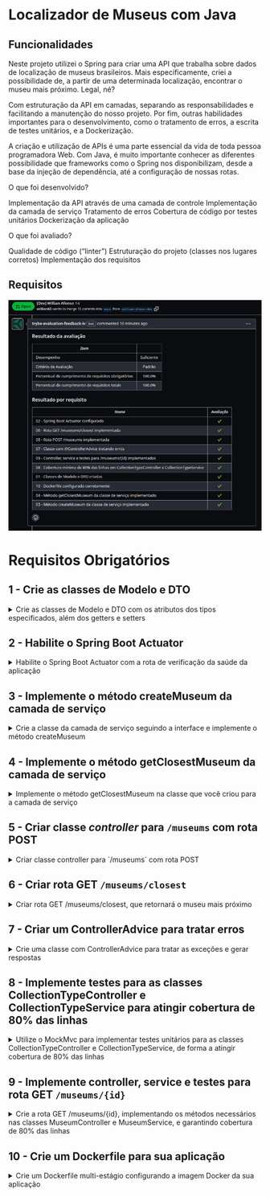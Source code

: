 # Localizador de Museus com Java

## Funcionalidades

Neste projeto utilizei o Spring para criar uma API que trabalha sobre dados de localização de museus brasileiros. Mais especificamente, criei a possibilidade de, a partir de uma determinada localização, encontrar o museu mais próximo. Legal, né?

Com estruturação da API em camadas, separando as responsabilidades e facilitando a manutenção do nosso projeto. Por fim, outras habilidades importantes para o desenvolvimento, como o tratamento de erros, a escrita de testes unitários, e a Dockerização.

A criação e utilização de APIs é uma parte essencial da vida de toda pessoa programadora Web. Com Java, é muito importante conhecer as diferentes possibilidade que frameworks como o Spring nos disponibilizam, desde a base da injeção de dependência, até a configuração de nossas rotas.

O que foi desenvolvido?

Implementação da API através de uma camada de controle
Implementação da camada de serviço
Tratamento de erros
Cobertura de código por testes unitários
Dockerização da aplicação

O que foi avaliado?

Qualidade de código (“linter”)
Estruturação do projeto (classes nos lugares corretos)
Implementação dos requisitos

## Requisitos

<img src="https://raw.githubusercontent.com/willianAD/Project-Localizador-Museus/main/images/Projeto%20Localizador%20de%20Museu.png">

# Requisitos Obrigatórios

## 1 - Crie as classes de Modelo e DTO

<details>
  <summary>Crie as classes de Modelo e DTO com os atributos dos tipos especificados, além dos getters e setters</summary><br />

Para que o projeto possa compilar, precisamos implementar as classes de Modelo e DTO. Você deve criar essas classes, incluindo seus atributos, getters e setters. **Não** implemente-as com `record`, pois o projeto está estruturado para utilizar os métodos de uma classe comum.

A classe de modelo deverá:
- Ser chamada `com.betrybe.museumfinder.model.Museum`
- Conter os seguintes atributos, com seus getters e setters:
    - `id`: `Long`
    - `name`: `String`
    - `description`: `String`
    - `address`: `String`
    - `collectionType`: `String`
    - `subject`: `String`
    - `url`: `String`
    - `coordinate`: `com.betrybe.museumfinder.model.Coordinate`
    - `legacyId`: `Long`

Você deverá criar duas classes de DTO:
- `com.betrybe.museumfinder.dto.MuseumDto`
  - Deve ser implementada utilizando o `record` do Java;
  - Deve conter os mesmos atributos que a classe de modelo, com exceção do `legacyId`;
- `com.betrybe.museumfinder.dto.MuseumCreationDto`
  - Deve ser implementada utilizando o `record` do Java;
  - Deve conter os mesmos atributos que a classe de modelo, com exceção do `id` e do `legacyId`;

O primeiro DTO será utilizado nos próximos requisitos como resposta da API, enquanto o segundo será utilizado para receber a requisição de criação de um novo museu.

Notas sobre os atributos:
- O tipo `com.betrybe.museumfinder.model.Coordinate` já existe no projeto.
- O atributo `legacyId` representa uma situação hipotética em que poderíamos ter um `id` associado a um sistema legado, e por isso não queremos expor essa informação nos DTOs.

Dica 👀: disponibilizamos uma classe utilitária em `com.betrybe.museumfinder.util.ModelDtoConverter`, que pode ser usada para conversão entre o modelo e os DTOs. Mas atenção ao usá-la, pois para ela funcionar corretamente a ordem dos atributos nos DTOs deve ser estritamente respeitada.

</details>


## 2 - Habilite o Spring Boot Actuator

<details>
  <summary>Habilite o Spring Boot Actuator com a rota de verificação da saúde da aplicação</summary><br />

Neste requisito você deve habilitar o Spring Boot Starter Actuator, de forma que a rota `/actuator/health` retorne:

```json
{"status": "UP"}
```

Dica 👀: após editar seu `pom.xml`, certifique-se de atualizar o projeto na sua IDE, para que as alterações nas dependências se reflitam no seu projeto.

</details>


## 3 - Implemente o método createMuseum da camada de serviço

<details>
  <summary>Crie a classe da camada de serviço seguindo a interface e implemente o método createMuseum</summary><br />

1. Crie uma classe para a camada de serviço. Você deve:
- Implementar sua classe em `com.betrybe.museumfinder.service.MuseumService`
- Marcar a classe como um componente do Spring do tipo `Service`
- Configurar a classe para receber um bean do tipo `com.betrybe.museumfinder.database.MuseumFakeDatabase` por injeção de dependência (você pode escolher a forma).
- Garantir que a classe implementa a interface `com.betrybe.museumfinder.service.MuseumServiceInterface` (disponibilizada com o projeto). Os métodos podem ficar vazios inicialmente (implementaremos o `createMuseum` ainda neste requisito, logo abaixo)

2. Implemente o método `createMuseum`, que criará um novo museu. Nesse método você deve:
- Receber um objeto do tipo `Museum`
- Verificar se as coordenadas presentes no objeto são válidas. 
  - Para isso você pode usar a classe `com.betrybe.museumfinder.util.CoordinateUtil`, disponibilizada com o projeto.
  - Caso as coordenadas não sejam válidas, você deve lançar uma exceção `com.betrybe.museumfinder.exception.InvalidCoordinateException`. 
    - Você deverá criar a classe da exceção como do tipo `unchecked`.
- Caso tudo esteja certo, chamar o bean do `MuseumFakeDatabase` para salvar o objeto através do método `saveMuseum`.
- Retornar o novo objeto retornado pelo método `saveMuseum`.

</details>


## 4 - Implemente o método getClosestMuseum da camada de serviço

<details>
  <summary>Implemente o método getClosestMuseum na classe que você criou para a camada de serviço</summary><br />

O método `getClosestMuseum` irá receber como parâmetro uma coordenada e uma distância máxima em quilômetros. Ele deve retornar o museu mais próximo daquela coordenada, dentro da distância especificada, utilizando o método correspondente no bean do `MuseumFakeDatabase`. 

Na sua implementação você deve:
- Validar as coordenadas e lançar exceção, da mesma forma que no requisito anterior
- Usar o bean do banco de dados falso (`MuseumFakeDatabase`) para fazer busca pelo museu mais próximo
- Caso um museu seja encontrado, retorná-lo
- Caso nenhum museu seja encontrado, você deve lançar uma exceção `com.betrybe.museumfinder.exception.MuseumNotFoundException`
  - Você deverá criar a classe da exceção como do tipo `unchecked`.

</details>


## 5 - Criar classe _controller_ para `/museums` com rota POST

<details>
  <summary>Criar classe controller para `/museums` com rota POST</summary><br />

Neste requisito, você deve começar criando uma classe para a camada de controle. Sua implementação deve:
- Implementar sua classe em `com.betrybe.museumfinder.controller.MuseumController`
- Configurar a classe para ser um _controller_ do Spring para a rota base `/museums`
- Receber um bean do tipo `MuseumServiceInterface` por injeção de dependência
  - **Importante**: o bean deve ser referenciado pela interface, e não pela classe concreta que você criou. Do contrário, os testes não a reconhecerão.

Além disso, você deve definir uma rota POST para `/museums` que: 
- Recebe um objeto do tipo DTO pelo corpo da requisição
- Salva o objeto utilizando o bean de _service_ configurado
- Retorna como resposta o status 201 (CREATED) com o objeto criado no corpo da resposta.
  - Lembre-se que o método `createMuseum` do serviço retorna um novo objeto.

Você ainda não precisa tratar a exceção lançada pelo service, isso será feito em outro requisito.

</details>

## 6 - Criar rota GET `/museums/closest`

<details>
  <summary>Criar rota GET /museums/closest, que retornará o museu mais próximo</summary><br />

Neste requisito você criará a rota GET  `/museums/closest`, que receberá uma localização (latitude e longitude) e uma distância máxima (em quilômetros), e retornará as informações do museu mais próximo dentro da distância, se houver algum. 

Para isso, você deve: 
- Receber na rota os seguintes valores por _query string_:
  - `lat`: a latitude
  - `lng`: a longitude
  - `max_dist_km`: a distância máxima em quilômetros
- Utilizar o método implementado anteriormente do bean de serviço para fazer a busca;
- Retornar o DTO com o museu encontrado, com status code 200 (OK).

Algumas informações adicionais:
- Note que os parâmetros da _query string_ não estão seguindo a convenção de nomes do Java. Você terá que mapear esses nomes para os do Java, por exemplo usando a opção [`name`](https://docs.spring.io/spring-framework/docs/current/javadoc-api/org/springframework/web/bind/annotation/RequestParam.html#name()) da anotação.
- Você ainda não precisa tratar a exceção lançada pelo service, isso será feito em outro requisito.

Um exemplo de chamada:
- URL: `http://localhost:8080/museums/closest?lat=-20.4435&lng=-54.6478&max_dist_km=10`
- Resposta:
```json
{
    "name": "Parque Estadual das Várzeas do Rio Ivinhema",
    "description": "Parque Estadual.",
    "address": "Rua Desembargador Leão Neto, s/n, Setor 3, Quadra 3, Parque dos Poderes, 79031-902, Campo Grande, MS",
    "collectionType": "Não informada",
    "subject": "Não informada",
    "url": "",
    "coordinate": {
        "latitude": -20.4439029100578,
        "longitude": -54.5663452148438
    }
}
```

</details>

## 7 - Criar um ControllerAdvice para tratar erros

<details>
  <summary>Crie uma classe com ControllerAdvice para tratar as exceções e gerar respostas</summary><br />

Neste requisito você deve criar uma classe e marcá-la como _ControllerAdvice_ para tratar as exceções que sua aplicação pode lançar.

Você deve tratar os seguintes erros:
- Exceções do tipo `InvalidCoordinateException`: retornar um _status code_ 400 (BAD REQUEST) com o corpo contendo apenas a string `Coordenada inválida!`.
- Exceções do tipo `MuseumNotFoundException`: retornar um _status code_ 404 (NOT FOUND) com o corpo contendo apenas a string `Museu não encontrado!`.
- Qualquer outra exceção: retornar um _status code_ 500 (INTERNAL SERVER ERROR) com o corpo contendo apenas a string `Erro interno!`.
  - Dica: utilize a hierarquia de tratamento. Caso não haja um _handler_ para uma exceção específica, o _handler_ de uma exceção genérica é usado.

</details>


## 8 - Implemente testes para as classes CollectionTypeController e CollectionTypeService para atingir cobertura de 80% das linhas

<details>
  <summary>Utilize o MockMvc para implementar testes unitários para as classes CollectionTypeController e CollectionTypeService, de forma a atingir cobertura de 80% das linhas</summary><br />

Neste requisito, você deve implementar testes unitários para atingir cobertura de 80% no projeto. Para isso, você criará testes para uma nova API que já começou a ser implementada, conforme abaixo. Seus testes devem ser implementados no pacote `com.betrybe.museumfinder.solution`, não altere os testes do projeto!

Os dados dos museus contém informação sobre o tipo de coleção que eles possuem. Uma API com esses dados já começou a ser implementada na rota base `/collections`, através das classes `com.betrybe.museumfinder.controller.CollectionTypeController` e `com.betrybe.museumfinder.service.CollectionTypeService`.

Por enquanto, a única rota que existe é a `/collections/count/{typesList}`, que realiza a contagem do número de museus cujo tipo de coleção contém o(s) tipo(s) especificado(s). O parâmetro de caminho `typesList` é uma string contendo um ou mais tipos, separados por vírgula.

Por exemplo, a rota `/collections/count/história` vai retornar o número de museus cujo tipo de coleção contém a substring `história` (_case insensitive_). Já a rota `/collections/count/hist,imag` vai retornar os que contém a substring `hist` ou a substring `imag`. No segundo exemplo, uma resposta possível seria:
```json
{
    "collectionTypes": [
        "hist",
        "imag"
    ],
    "count": 492
}
```
O objetivo neste requisito é atingir os 80% de cobertura. Não há funcionalidades específicas que precisam ser testadas, mas você deve escolher apropriadamente o que irá testar nas classes indicadas.

Por fim, você vai notar que a implementação atual dessas classes possuem diversas estruturas redundantes. No entanto, queremos implementar os testes para garantir que tudo está funcionando, e posteriormente solicitar uma refatoração, com a confiança de que nada será quebrado no processo. :)

**Importante**:
 - Os nomes dos arquivos de teste sempre devem terminar com `Test`, por exemplo: `MeuArquivoTest.java`
 - Recomendamos que você utilize o MockMvc para realizar os testes nas rotas desta API. Você também pode utilizar outras funcionalidades de testes (como o MockBean) caso julgue necessário.
 - Você pode utilizar as ferramentas de cobertura de código da sua IDE para identificar partes do código que ainda não foram testadas. No entanto, a porcentagem de cobertura considerada será a que os testes com o Maven reportam. Assim, garanta que os testes oficiais do projeto estão passando.
 - Os testes de cobertura são executados com comandos que dependem do shell `sh`, e podem não funcionar em sistemas Windows.

</details>


## 9 - Implemente controller, service e testes para rota GET `/museums/{id}`

<details>
  <summary>Crie a rota GET /museums/{id}, implementando os métodos necessários nas classes MuseumController e MuseumService, e garantindo cobertura de 80% das linhas</summary><br />

Neste requisito, você vai criar a rota GET `/museums/{id}`. Para isso, você deve:
- Receber a variável de caminho `id`
- Chamar um novo método do bean de serviço para buscar o museu pelo `id`
  - Você também deve implementar esse novo método, que fará a chamada a um método existente do bean do banco de dados
- Retornar o objeto do museu caso encontrado, ou lançar a exceção apropriada caso não seja encontrado

Ao implementar essa rota, a cobertura dos testes para as classes `MuseumController` e `MuseumService` pode ter sido reduzida para um valor abaixo de 80%. Você deve criar testes unitários para o que implementou aqui, de forma a manter a cobertura acima de 80% das linhas dessas classes. Seus testes devem ser implementados no pacote `com.betrybe.museumfinder.solution`, não altere os testes do projeto!

</details>


## 10 - Crie um Dockerfile para sua aplicação

<details>
  <summary>Crie um Dockerfile multi-estágio configurando a imagem Docker da sua aplicação</summary><br />

Finalmente, você deve construir um `Dockerfile` para rodar a sua aplicação no Docker.

Seu `Dockerfile`:

- Deve ser multi-estágio
- O primeiro estágio deve se chamar `build-image` e deve ser utilizado para a construção do pacote da sua aplicação, contendo:
  - Um diretório de trabalho (workdir) chamado `/to-build-app`
  - A cópia dos arquivos necessários
  - A instalação das dependências utilizando Maven
    - Aqui, se quiser você pode utilizar o goal `dependency:go-offline` do Maven, que vai baixar todas as dependências e pode ajudar o Docker a criar um cache que agilize o processo de re-criação da imagem. 
  - A construção do pacote JAR utilizando Maven com o goal `package`. Utilize também o parâmetro `-DskipTests` do Maven, para evitar ter problemas com os testes durante a construção da sua imagem. 
- O segundo estágio deve ser utilizado para a construção da imagem final, contendo:
  - Um diretório de trabalho (workdir) chamado `/app`
  - A cópia dos arquivos necessários a partir da imagem do primeiro estágio
  - A exposição da porta `8080`
  - Um ponto de entrada (entrypoint) executando o pacote da aplicação

Notas:
1. Você pode usar as imagens de base que preferir para cada estágio. Uma possibilidade é utilizar a `maven:3-openjdk-17` para o estágio de construção, pois já traz o Maven instalado. Já para o estágio final você pode usar uma imagem de tamanho reduzido, como a `eclipse-temurin:17-jre-alpine`, por exemplo.
2. Apesar de o Maven já instalar as dependências na construção do pacote, como mencionado é útil termos uma execução da instalação separada da construção no primeiro estágio, para termos os benefícios de cache do Docker e reduzir o tempo de reconstrução.
3. Quando for testar sua imagem, lembre-se que a exposição da porta no Dockerfile não faz o mapeamento automaticamente (diferente do `docker-compose`). Nesse caso, é necessário passar o mapeamento por parâmetro para o docker na hora da execução da imagem.

</details>
